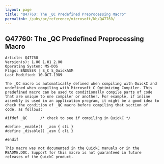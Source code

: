 ```yaml
---
layout: page
title: "Q47760: The _QC Predefined Preprocessing Macro"
permalink: /pubs/pc/reference/microsoft/kb/Q47760/
---
```


## Q47760: The _QC Predefined Preprocessing Macro

	Article: Q47760
	Version(s): 1.00 1.01 2.00
	Operating System: MS-DOS
	Flags: ENDUSER | S_C S_QuickASM
	Last Modified: 10-OCT-1989
	
	The _QC macro is automatically defined when compiling with QuickC and
	undefined when compiling with Microsoft C Optimizing Compiler. This
	predefined macro can be used to conditionally compile parts of code
	that are unique to one compiler or another. For example, if inline
	assembly is used in an application program, it might be a good idea to
	check the condition of _QC macro before compiling that section of
	code, as follows:
	
	#ifdef _QC      /* check to see if compiling in QuickC */
	
	#define _enable()  _asm { sti }
	#define _disable() _asm { cli }
	
	#endif
	
	This macro was not documented in the QuickC manuals or in the
	README.DOC. Support for this macro is not guaranteed in future
	releases of the QuickC product.
